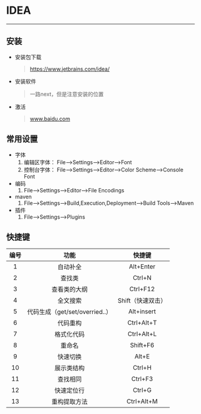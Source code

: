 # IDEA

--------------

## 安装

* 安装包下载

  > https://www.jetbrains.com/idea/	

* 安装软件

  > 一路next，但是注意安装的位置

* 激活

  > www.baidu.com

## 常用设置

* 字体
  1. 编辑区字体： File-->Settings-->Editor-->Font
  2. 控制台字体： File-->Settings-->Editor-->Color Scheme-->Console Font
* 编码
  1.  File-->Settings-->Editor-->File Encodings
* maven
  1. File-->Settings-->Build,Execution,Deployment-->Build Tools-->Maven
* 插件
  1. File-->Settings-->Plugins

## 快捷键

| 编号 |              功能              |      快捷键       |
| :--: | :----------------------------: | :---------------: |
|  1   |            自动补全            |     Alt+Enter     |
|  2   |             查找类             |      Ctrl+N       |
|  3   |          查看类的大纲          |     Ctrl+F12      |
|  4   |            全文搜索            | Shift（快速双击） |
|  5   | 代码生成（get/set/overried..） |    Alt+insert     |
|  6   |            代码重构            |    Ctrl+Alt+T     |
|  7   |           格式化代码           |    Ctrl+Alt+L     |
|  8   |             重命名             |     Shift+F6      |
|  9   |            快速切换            |       Alt+E       |
|  10  |           展示类结构           |      Ctrl+H       |
|  11  |            查找相同            |      Ctrl+F3      |
|  12  |           快速定位行           |      Ctrl+G       |
|  13  |          重构提取方法          |    Ctrl+Alt+M     |



